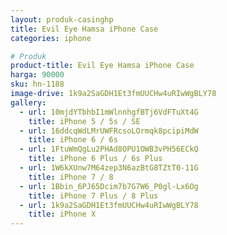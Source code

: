 ```yaml
---
layout: produk-casinghp
title: Evil Eye Hamsa iPhone Case
categories: iphone

# Produk
product-title: Evil Eye Hamsa iPhone Case
harga: 90000
sku: hn-1188
image-drive: 1k9a2SaGDH1Et3fmUUCHw4uRIwWgBLY78
gallery:
  - url: 10mjdYTbhbI1mWlnnhgfBTj6VdFTuXt4G
    title: iPhone 5 / 5s / SE
  - url: 16ddcqWdLMrUWFRcsoLOrmqk8pcipiMdW
    title: iPhone 6 / 6s
  - url: 1FtuWmQgLu2PHAd8OPU1OWB3vPH56ECkQ
    title: iPhone 6 Plus / 6s Plus
  - url: 1W6kXUnw7M64zep3N6azBtG8TZtT0-11G
    title: iPhone 7 / 8
  - url: 1Bbin_6PJ65Dcim7b7G7W6_P0gl-Lx6Og
    title: iPhone 7 Plus / 8 Plus
  - url: 1k9a2SaGDH1Et3fmUUCHw4uRIwWgBLY78
    title: iPhone X
---
```

